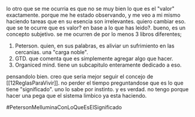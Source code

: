 lo otro que se me ocurria es que no se muy bien lo que es el "valor" exactamente. porque me he estado observando, y me veo a mi mismo haciendo tareas que en su esencia son irrelevantes. quiero cambiar eso. que se te ocurre que es valor? en base a lo que has leido?. bueno, es un concepto subjetivo. se me ocurren de por lo menos 3 libros diferentes;

1) Peterson. quien, en sus palabras, es aliviar un sufrimiento en las cercanias. una "carga noble".
2) GTD. que comenta que es simplemente agregar algo que hacer.
3) Organiced mind. tiene un subcapitulo enteramente dedicado a eso.


pensandolo bien. creo que seria mejor seguir el concejo de [[12ReglasParaVivir]]. no perder el tiempo preguntandose que es lo que tiene "significado". uno lo sabe por instinto. y es verdad. no tengo porque hacer una pega que el sistema limbico ya esta haciendo.



#PetersonMeIluminaConLoQueEsElSignificado
